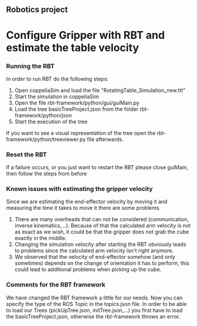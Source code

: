 ## Robotics project
# Configure Gripper with RBT and estimate the table velocity

### Running the RBT
In order to run RBT do the following steps:
1. Open coppeliaSim and load the file "RotatingTable_Simulation_new.ttt"
2. Start the simulation in coppeliaSim
3. Open the file rbt-framework/python/gui/guiMain.py
4. Load the tree basicTreeProject.json from the folder rbt-framework/python/json
5. Start the execution of the tree

If you want to see a visual representation of the tree open the rbt-framework/python/treeviewer.py file afterwards.

### Reset the RBT

If a failure occurs, or you just want to restart the RBT please close guiMain, then follow the steps from before

### Known issues with estimating the gripper velocity
Since we are estimating the end-effector velocity by moving it and measuring the time it takes to move it there are some problems.
1. There are many overheads that can not be considered (communication, inverse kinematics,...). Because of that the calculated arm velocity is not as exact as we wish, it could be that the gripper does not grab the cube exactly in the middle.
2. Changing the simulation velocity after starting the RBT obviously leads to problems since the calculated arm velocity isn't right anymore.
3. We observed that the velocity of end-effector somehow (and only sometimes) depends on the change of orientation it has to perform, this could lead to additional problems when picking up the cube.
### Comments for the RBT framework
We have changed the RBT framework a little for our needs. Now you can specify the type of the ROS Topic in the topics.json file.
In order to be able to load our Trees (pickUpTree.json, initTree.json,...) you first have to load the basicTreeProject.json, otherwise the rbt-framework throws an error.